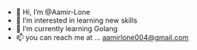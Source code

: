 - 👋 Hi, I’m @Aamir-Lone
- 👀 I’m interested in learning new skills
- 🌱 I’m currently learning Golang
- 📫 you can reach me at ... aamirlone004@gmail.com

<!---
Aamirlone004/Aamirlone004 is a ✨ special ✨ repository because its `README.md` (this file) appears on your GitHub profile.
You can click the Preview link to take a look at your changes.
--->
